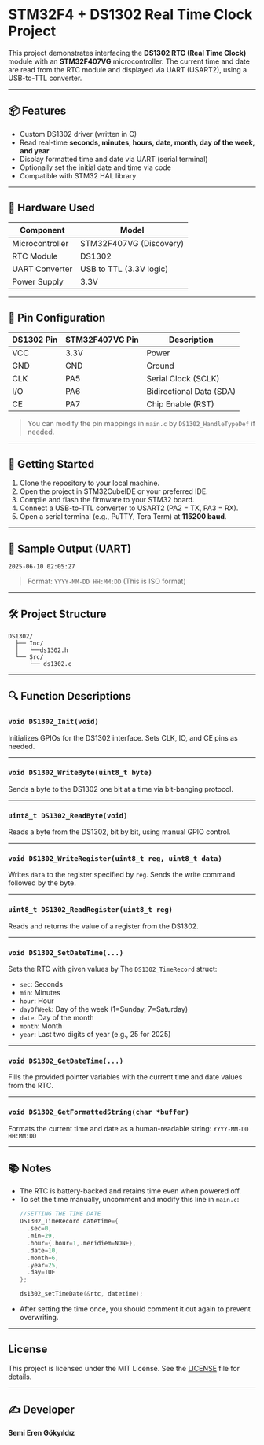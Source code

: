 
# STM32F4 + DS1302 Real Time Clock Project

This project demonstrates interfacing the **DS1302 RTC (Real Time Clock)** module with an **STM32F407VG** microcontroller. The current time and date are read from the RTC module and displayed via UART (USART2), using a USB-to-TTL converter.

---

## 📦 Features

- Custom DS1302 driver (written in C)
- Read real-time **seconds, minutes, hours, date, month, day of the week, and year**
- Display formatted time and date via UART (serial terminal)
- Optionally set the initial date and time via code
- Compatible with STM32 HAL library

---

## 🔧 Hardware Used

| Component        | Model                   |
|------------------|-------------------------|
| Microcontroller  | STM32F407VG (Discovery) |
| RTC Module       | DS1302                  |
| UART Converter   | USB to TTL (3.3V logic) |
| Power Supply     | 3.3V                    |           

---

## 🧩 Pin Configuration

| DS1302 Pin | STM32F407VG Pin | Description              |
|------------|-----------------|--------------------------|
| VCC        | 3.3V            | Power                    |
| GND        | GND             | Ground                   |
| CLK        | PA5             | Serial Clock (SCLK)      |
| I/O        | PA6             | Bidirectional Data (SDA) |
| CE         | PA7             | Chip Enable (RST)        |

> You can modify the pin mappings in `main.c` by `DS1302_HandleTypeDef` if needed.

---

## 🚀 Getting Started

1. Clone the repository to your local machine.
2. Open the project in STM32CubeIDE or your preferred IDE.
3. Compile and flash the firmware to your STM32 board.
4. Connect a USB-to-TTL converter to USART2 (PA2 = TX, PA3 = RX).
5. Open a serial terminal (e.g., PuTTY, Tera Term) at **115200 baud**.

---

## 🧪 Sample Output (UART)

```
2025-06-10 02:05:27
```

> Format: `YYYY-MM-DD HH:MM:DD` (This is ISO format)

---

## 🛠️ Project Structure

```
DS1302/
  ├── Inc/
  │   └──ds1302.h
  └── Src/
      └── ds1302.c
```

---

## 🔍 Function Descriptions

### `void DS1302_Init(void)`
Initializes GPIOs for the DS1302 interface. Sets CLK, IO, and CE pins as needed.

---

### `void DS1302_WriteByte(uint8_t byte)`
Sends a byte to the DS1302 one bit at a time via bit-banging protocol.

---

### `uint8_t DS1302_ReadByte(void)`
Reads a byte from the DS1302, bit by bit, using manual GPIO control.

---

### `void DS1302_WriteRegister(uint8_t reg, uint8_t data)`
Writes `data` to the register specified by `reg`. Sends the write command followed by the byte.

---

### `uint8_t DS1302_ReadRegister(uint8_t reg)`
Reads and returns the value of a register from the DS1302.

---

### `void DS1302_SetDateTime(...)`
Sets the RTC with given values by The `DS1302_TimeRecord` struct:
- `sec`: Seconds
- `min`: Minutes
- `hour`: Hour
- `dayOfWeek`: Day of the week (1=Sunday, 7=Saturday)
- `date`: Day of the month
- `month`: Month
- `year`: Last two digits of year (e.g., 25 for 2025)

---

### `void DS1302_GetDateTime(...)`
Fills the provided pointer variables with the current time and date values from the RTC.

---

### `void DS1302_GetFormattedString(char *buffer)`
Formats the current time and date as a human-readable string:
`YYYY-MM-DD HH:MM:DD`

---

## 📚 Notes

- The RTC is battery-backed and retains time even when powered off.
- To set the time manually, uncomment and modify this line in `main.c`:
  ```c
  //SETTING THE TIME DATE
  DS1302_TimeRecord datetime={
    .sec=0,
    .min=29,
    .hour={.hour=1,.meridiem=NONE},
    .date=10,
    .month=6,
    .year=25,
    .day=TUE
  };
  
  ds1302_setTimeDate(&rtc, datetime);
  ```
- After setting the time once, you should comment it out again to prevent overwriting.

---

## License

This project is licensed under the MIT License. See the [LICENSE](LICENSE) file for details.
<hr>

## ✍️ Developer

**Semi Eren Gökyıldız**